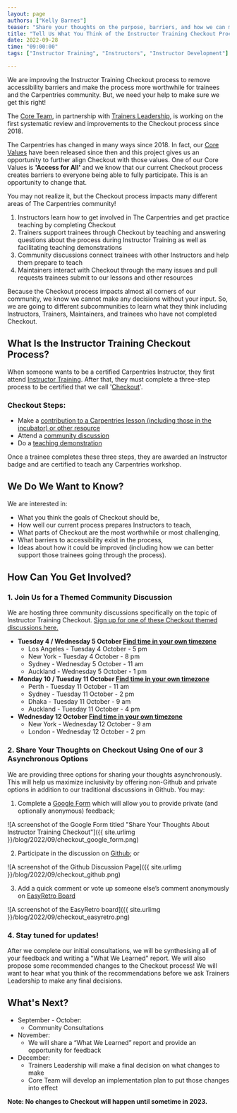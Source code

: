 ```yaml
---
layout: page
authors: ["Kelly Barnes"]
teaser: "Share your thoughts on the purpose, barriers, and how we can make it better."
title: "Tell Us What You Think of the Instructor Training Checkout Process"
date: 2022-09-28
time: "09:00:00"
tags: ["Instructor Training", "Instructors", "Instructor Development"]

---
```


We are improving the Instructor Training Checkout process to remove accessibility barriers and make the process more worthwhile for trainees and the Carpentries community. But, we need your help to make sure we get this right!  

The [Core Team](https://carpentries.org/team/), in partnership with [Trainers Leadership](https://github.com/carpentries/trainers/blob/main/governance.md), is working on the first systematic review and improvements to the Checkout process since 2018.  

The Carpentries has changed in many ways since 2018. In fact, our [Core Values](https://carpentries.org/values/) have been released since then and this project gives us an opportunity to further align Checkout with those values. One of our Core Values is **'Access for All'** and we know that our current Checkout process creates barriers to everyone being able to fully participate. This is an opportunity to change that.

You may not realize it, but the Checkout process impacts many different areas of The Carpentries community! 

1. Instructors learn how to get involved in The Carpentries and get practice teaching by completing Checkout
2. Trainers support trainees through Checkout by teaching and answering questions about the process during Instructor Training as well as facilitating teaching demonstrations  
3. Community discussions connect trainees with other Instructors and help them prepare to teach
4. Maintainers interact with Checkout through the many issues and pull requests trainees submit to our lessons and other resources  

Because the Checkout process impacts almost all corners of our community, we know we cannot make any decisions without your input. So, we are going to different subcommunities to learn what they think including Instructors, Trainers, Maintainers, and trainees who have not completed Checkout. 

## What Is the Instructor Training Checkout Process?   
When someone wants to be a certified Carpentries Instructor, they first attend [Instructor Training](https://carpentries.github.io/instructor-training/). After that, they must complete a three-step process to be certified that we call '[Checkout](https://carpentries.github.io/instructor-training/checkout/)'.

### Checkout Steps:
- Make a [contribution to a Carpentries lesson (including those in the incubator) or other resource](https://carpentries.github.io/instructor-training/checkout/#1-lesson-contributions)
- Attend a [community discussion](https://carpentries.github.io/instructor-training/checkout/#2-community-discussion)
- Do a [teaching demonstration](https://carpentries.github.io/instructor-training/checkout/#3-teaching-demonstration)

Once a trainee completes these three steps, they are awarded an Instructor badge and are certified to teach any Carpentries workshop.

## We Do We Want to Know?
We are interested in: 
- What you think the goals of Checkout should be,
- How well our current process prepares Instructors to teach,
- What parts of Checkout are the most worthwhile or most challenging,  
- What barriers to accessibility exist in the process,
- Ideas about how it could be improved (including how we can better support those trainees going through the process).

## How Can You Get Involved?

### 1. Join Us for a Themed Community Discussion
We are hosting three community discussions specifically on the topic of Instructor Training Checkout. [Sign up for one of these Checkout themed discussions here.](https://docs.google.com/document/d/1aWxPQ7oUzz-yRLFA2eNrIeNEHvnDO9jtWHJdm5r1Mgo/) 

- **Tuesday 4 / Wednesday 5 October [Find time in your own timezone](https://www.timeanddate.com/worldclock/fixedtime.html?iso=20221005T00&p1=1440&ah=1)**
    - Los Angeles - Tuesday 4 October - 5 pm  
    - New York - Tuesday 4 October - 8 pm  
    - Sydney - Wednesday 5 October - 11 am 
    - Auckland - Wednesday 5 October - 1 pm 
- **Monday 10 / Tuesday 11  October [Find time in your own timezone](https://www.timeanddate.com/worldclock/fixedtime.html?iso=20221011T03&p1=1440&ah=1)**
    - Perth - Tuesday 11 October - 11 am 
    - Sydney - Tuesday 11 October  - 2 pm 
    - Dhaka - Tuesday 11 October - 9 am 
    - Auckland - Tuesday 11 October - 4 pm  
- **Wednesday 12 October [Find time in your own timezone](https://www.timeanddate.com/worldclock/fixedtime.html?iso=20221012T13&p1=1440&ah=1)**
    - New York - Wednesday 12 October - 9 am 
    - London - Wednesday 12 October - 2 pm 


### 2. Share Your Thoughts on Checkout Using One of our 3 Asynchronous Options 

We are providing three options for sharing your thoughts asynchronously. This will help us maximize inclusivity by offering non-Github and private options in addition to our traditional discussions in Github.
You may: 
1. Complete a [Google Form](https://forms.gle/gn1VcgAMzJLc8s6o7) which will allow you to provide private (and optionally anonymous) feedback;

![A screenshot of the Google Form titled "Share Your Thoughts About Instructor Training Checkout"]({{ site.urlimg }}/blog/2022/09/checkout_google_form.png)

2. Participate in the discussion on [Github](https://github.com/carpentries/instructor-training/discussions/categories/checkout-feedback); or

![A screenshot of the Github Discussion Page]({{ site.urlimg }}/blog/2022/09/checkout_github.png)

3. Add a quick comment or vote up someone else’s comment anonymously on [EasyRetro Board](https://easyretro.io/publicboard/MP5Xtbn640aN3P8Y6D9IzIDTn3B2/d71345b4-5a78-4b2e-b55d-cd4048123c12) 

![A screenshot of the EasyRetro board]({{ site.urlimg }}/blog/2022/09/checkout_easyretro.png)

### 4. Stay tuned for updates! 
After we complete our initial consultations, we will be synthesising all of your feedback and writing a "What We Learned" report. We will also propose some recommended changes to the Checkout process! We will want to hear what you think of the recommendations before we ask Trainers Leadership to make any final decisions. 

## What's Next? 

- September - October: 
    - Community Consultations 
- November: 
    - We will share a “What We Learned” report and provide an opportunity for feedback
- December: 
    - Trainers Leadership will make a final decision on what changes to make 
    - Core Team will develop an implementation plan to put those changes into effect
     
**Note: No changes to Checkout will happen until sometime in 2023.**
